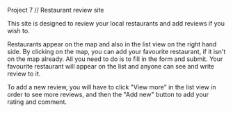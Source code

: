 Project 7 // Restaurant review site

This site is designed to review your local restaurants and add reviews if you wish to. 

Restaurants appear on the map and also in the list view on the right hand side. 
By clicking on the map, you can add your favourite restaurant, if it isn't on the map already. All you need to do is to fill in the form and submit. Your favourite restaurant will appear on the list and anyone can see and write review to it.

To add a new review, you will have to click "View more" in the list view in order to see more reviews, and then the "Add new" button to add your rating and comment.